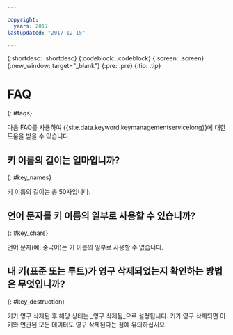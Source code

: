 ```yaml
---

copyright:
  years: 2017
lastupdated: "2017-12-15"

---
```


{:shortdesc: .shortdesc}
{:codeblock: .codeblock}
{:screen: .screen}
{:new_window: target="_blank"}
{:pre: .pre}
{:tip: .tip}

# FAQ
{: #faqs}

다음 FAQ를 사용하여 {{site.data.keyword.keymanagementservicelong}}에 대한 도움을 받을 수 있습니다.

## 키 이름의 길이는 얼마입니까?
{: #key_names}

키 이름의 길이는 총 50자입니다.
   
## 언어 문자를 키 이름의 일부로 사용할 수 있습니까?
{: #key_chars}

언어 문자(예: 중국어)는 키 이름의 일부로 사용할 수 없습니다.

## 내 키(표준 또는 루트)가 영구 삭제되었는지 확인하는 방법은 무엇입니까?
{: #key_destruction}

키가 영구 삭제된 후 해당 상태는 _영구 삭제됨_으로 설정됩니다. 키가 영구 삭제되면 이 키와 연관된 모든 데이터도 영구 삭제된다는 점에 유의하십시오.
